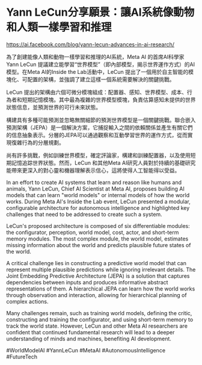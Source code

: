 # Yann LeCun分享願景：讓AI系統像動物和人類一樣學習和推理

https://ai.facebook.com/blog/yann-lecun-advances-in-ai-research/


為了創建能像人類和動物一樣學習和推理的AI系統，Meta AI 的首席AI科學家Yann LeCun 提議建立能學習“世界模型”（即內部模型，揭示世界運作方式）的AI模型。在Meta AI的Inside the Lab活動中，LeCun 提出了一個用於自主智能的模塊化、可配置的架構，並強調了建立這樣一個系統需要解決的關鍵挑戰。

LeCun 提出的架構由六個可微分模塊組成：配置器、感知、世界模型、成本、行為者和短期記憶模塊。其中最為複雜的世界模型模塊，負責估算感知未提供的世界狀態信息，並預測世界的可行未來狀態。

構建具有多種可能預測並忽略無關細節的預測世界模型是一個關鍵挑戰。聯合嵌入預測架構（JEPA）是一個解決方案，它捕捉輸入之間的依賴關係並產生有關它們的信息抽象表示。分層的JEPA可以通過觀察和互動學習世界的運作方式，從而實現復雜行為的分層規劃。

尚有許多挑戰，例如訓練世界模型，確定評論家，構建和訓練配置器，以及使用短期記憶追踪世界狀態。然而，LeCun 和其他Meta AI研究人員對於持續的基礎研究能帶來更深入的對心靈和機器理解表示信心，這將使得人工智能得以受益。

In an effort to create AI systems that learn and reason like humans and animals, Yann LeCun, Chief AI Scientist at Meta AI, proposes building AI models that can learn "world models" or internal models of how the world works. During Meta AI's Inside the Lab event, LeCun presented a modular, configurable architecture for autonomous intelligence and highlighted key challenges that need to be addressed to create such a system.

LeCun's proposed architecture is composed of six differentiable modules: the configurator, perception, world model, cost, actor, and short-term memory modules. The most complex module, the world model, estimates missing information about the world and predicts plausible future states of the world.

A critical challenge lies in constructing a predictive world model that can represent multiple plausible predictions while ignoring irrelevant details. The Joint Embedding Predictive Architecture (JEPA) is a solution that captures dependencies between inputs and produces informative abstract representations of them. A hierarchical JEPA can learn how the world works through observation and interaction, allowing for hierarchical planning of complex actions.

Many challenges remain, such as training world models, defining the critic, constructing and training the configurator, and using short-term memory to track the world state. However, LeCun and other Meta AI researchers are confident that continued fundamental research will lead to a deeper understanding of minds and machines, benefiting AI development.


#WorldModelAI #YannLeCun #MetaAI #AutonomousIntelligence #FutureTech